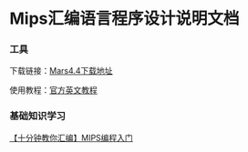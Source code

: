 # Mips汇编语言程序设计说明文档
### 工具

下载链接：[Mars4.4下载地址](http://courses.missouristate.edu/KenVollmar/Mars/MARS_4_4_Aug2013/Mars4_4.jar)

使用教程：[官方英文教程](http://courses.missouristate.edu/KenVollmar/Mars/Help/MarsHelpIntro.html)

### 基础知识学习

[【十分钟教你汇编】MIPS编程入门](http://www.cnblogs.com/thoupin/p/4018455.html)

